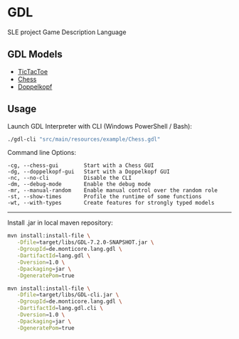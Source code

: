 # GDL

SLE project Game Description Language

## GDL Models

- [TicTacToe](src/main/resources/example/TicTacToe.gdl)
- [Chess](src/main/resources/example/Chess.gdl)
- [Doppelkopf](src/main/resources/example/Doppelkopf.gdl)

## Usage

Launch GDL Interpreter with CLI (Windows PowerShell / Bash):
```bash
./gdl-cli "src/main/resources/example/Chess.gdl"
```

Command line Options:
```
-cg, --chess-gui        Start with a Chess GUI
-dg, --doppelkopf-gui   Start with a Doppelkopf GUI
-nc, --no-cli           Disable the CLI
-dm, --debug-mode       Enable the debug mode
-mr, --manual-random    Enable manual control over the random role
-st, --show-times       Profile the runtime of some functions
-wt, --with-types       Create features for strongly typed models
```

---

Install .jar in local maven repository:
```bash
mvn install:install-file \
   -Dfile=target/libs/GDL-7.2.0-SNAPSHOT.jar \
   -DgroupId=de.monticore.lang.gdl \
   -DartifactId=lang.gdl \
   -Dversion=1.0 \
   -Dpackaging=jar \
   -DgeneratePom=true

mvn install:install-file \
   -Dfile=target/libs/GDL-cli.jar \
   -DgroupId=de.monticore.lang.gdl \
   -DartifactId=lang.gdl.cli \
   -Dversion=1.0 \
   -Dpackaging=jar \
   -DgeneratePom=true
```

